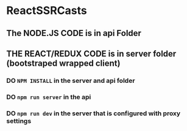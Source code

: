 # ReactSSRCasts

## The NODE.JS CODE is in api Folder
## THE REACT/REDUX CODE is in server folder (bootstraped wrapped client)

### DO ```NPM INSTALL``` in the server and api folder
### DO ```npm run server``` in the api
### DO ```npm run dev``` in the server that is configured with proxy settings
